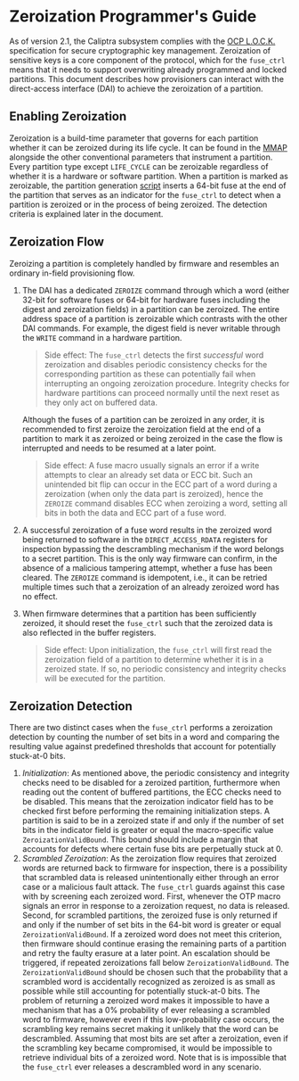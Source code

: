 # Zeroization Programmer's Guide

As of version 2.1, the Caliptra subsystem complies with the [OCP L.O.C.K.](https://github.com/chipsalliance/Caliptra/blob/main/doc/ocp_lock/lock_spec.ocp) specification for secure cryptographic key management.
Zeroization of sensitive keys is a core component of the protocol, which for the `fuse_ctrl` means that it needs to support overwriting already programmed and locked partitions.
This document describes how provisioners can interact with the direct-access interface (DAI) to achieve the zeroization of a partition.

## Enabling Zeroization

Zeroization is a build-time parameter that governs for each partition whether it can be zeroized during its life cycle.
It can be found in the [MMAP](../data/otp_ctrl_mmap.hjson) alongside the other conventional parameters that instrument a partition.
Every partition type except `LIFE_CYCLE` can be zeroizable regardless of whether it is a hardware or software partition.
When a partition is marked as zeroizable, the partition generation [script](../../../tools/scripts/fuse_ctrl_script/gen_fuse_ctrl_partitions.py) inserts a 64-bit fuse at the end of the partition that serves as an indicator for the `fuse_ctrl` to detect when a partition is zeroized or in the process of being zeroized.
The detection criteria is explained later in the document.

## Zeroization Flow

Zeroizing a partition is completely handled by firmware and resembles an ordinary in-field provisioning flow.

1. The DAI has a dedicated `ZEROIZE` command through which a word (either 32-bit for software fuses or 64-bit for hardware fuses including the digest and zeroization fields) in a partition can be zeroized.
The entire address space of a partition is zeroizable which contrasts with the other DAI commands.
For example, the digest field is never writable through the `WRITE` command in a hardware partition.

    > Side effect: The `fuse_ctrl` detects the first _successful_ word zeroization and disables periodic consistency checks for the corresponding partition as these can potentially fail when interrupting an ongoing zeroization procedure.
    Integrity checks for hardware partitions can proceed normally until the next reset as they only act on buffered data.
    
   Although the fuses of a partition can be zeroized in any order, it is recommended to first zeroize the zeroization field at the end of a partition to mark it as zeroized or being zeroized in the case the flow is interrupted and needs to be resumed at a later point.

    > Side effect: A fuse macro usually signals an error if a write attempts to clear an already set data or ECC bit.
    > Such an unintended bit flip can occur in the ECC part of a word during a zeroization (when only the data part is zeroized), hence the `ZEROIZE` command disables ECC when zeroizing a word, setting all bits in both the data and ECC part of a fuse word.

  2. A successful zeroization of a fuse word results in the zeroized word being returned to software in the `DIRECT_ACCESS_RDATA` registers for inspection bypassing the
  descrambling mechanism if the word belongs to a secret partition.
  This is the only way firmware can confirm, in the absence of a malicious tampering attempt, whether a fuse has been cleared.
  The `ZEROIZE` command is idempotent, i.e., it can be retried multiple times such that a zeroization of an already zeroized word has no effect.

  3. When firmware determines that a partition has been sufficiently zeroized, it should reset the `fuse_ctrl` such that the zeroized data is also reflected in the buffer registers.

     > Side effect: Upon initialization, the `fuse_ctrl` will first read the zeroization field of a partition to determine whether it is in a zeroized state.
    If so, no periodic consistency and integrity checks will be executed for the partition.

## Zeroization Detection

There are two distinct cases when the `fuse_ctrl` performs a zeroization detection by counting the number of set bits in a word and comparing the resulting value against predefined thresholds that account for potentially stuck-at-0 bits.

  1. _Initialization_: As mentioned above, the periodic consistency and integrity checks need to be disabled for a zeroized partition, furthermore when reading out the content of buffered partitions, the ECC checks need to be disabled.
  This means that the zeroization indicator field has to be checked first before performing the remaining initialization steps.
  A partition is said to be in a zeroized state if and only if the number of set bits in the indicator field is greater or equal the macro-specific value `ZeroizationValidBound`.
  This bound should include a margin that accounts for defects where certain fuse bits are perpetually stuck at 0.
  2. _Scrambled Zeroization_: As the zeroization flow requires that zeroized words are returned back to firmware for inspection, there is a possibility that scrambled data is released unintentionally either through an error case or a malicious fault attack.
  The `fuse_ctrl` guards against this case with by screening each zeroized word.
  First, whenever the OTP macro signals an error in response to a zeroization request, no data is released.
  Second, for scrambled partitions, the zeroized fuse is only returned if and only if the number of set bits in the 64-bit word is greater or equal `ZeroizationValidBound`.
  If a zeroized word does not meet this criterion, then firmware should continue erasing the remaining parts of a partition and retry the faulty erasure at a later point.
  An escalation should be triggered, if repeated zeroizations fall below `ZeroizationValidBound`.
  The `ZeroizationValidBound` should be chosen such that the probability that a scrambled word is accidentally recognized as zeroized is as small as possible while still accounting for potentially stuck-at-0 bits.
  The problem of returning a zeroized word makes it impossible to have a mechanism that has a 0% probability of ever releasing a scrambled word to firmware, however even if this low-probability case occurs, the scrambling key remains secret making it unlikely that the word can be descrambled.
  Assuming that most bits are set after a zeroization, even if the scrambling key became compromised, it would be impossible to retrieve individual bits of a zeroized word.
  Note that is is impossible that the `fuse_ctrl` ever releases a descrambled word in any scenario.